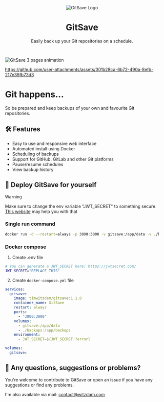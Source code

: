 <div align="center">
    <img src="https://i.imgur.com/LIcWf9r.png" alt="GitSave Logo" />
    <h1 align="center">GitSave</a></h1>
    <p align="center">Easily back up your Git repositories on a schedule.</p>
    <br />
</div>

![GitSave 3 pages animation](https://i.imgur.com/i0SNNiL.gif)

https://github.com/user-attachments/assets/301b28ca-6b72-490a-8efb-217e39fb73d3



# Git happens...
So be prepared and keep backups of your own and favourite Git repositories.

## 🛠️ Features
- Easy to use and responsive web interface
- Automated install using Docker
- Scheduling of backups
- Support for GitHub, GitLab and other Git platforms
- Pause/resume schedules
- View backup history

## 🚀 Deploy GitSave for yourself
> [!WARNING]
> Make sure to change the env variable "JWT_SECRET" to something secure. [This website](https://jwtsecret.com/) may help you with that

### Single run command
```bash
docker run -d --restart=always -p 3000:3000 -v gitsave:/app/data -v ./backups:/app/backups -e JWT_SECRET={YOUR_SECRET_HERE} --name GitSave timwitzdam/gitsave:1.1.0
```
### Docker compose
1. Create .env file
```bash
# You can generate a JWT_SECRET here: https://jwtsecret.com/
JWT_SECRET="REPLACE_THIS"
```
2. Create `docker-compose.yml` file
```yaml
services:
  gitsave:
    image: timwitzdam/gitsave:1.1.0
    container_name: GitSave
    restart: always
    ports:
      - "3000:3000"
    volumes:
      - gitsave:/app/data
      - ./backups:/app/backups
    environment:
      - JWT_SECRET=${JWT_SECRET:?error}

volumes:
  gitsave:
```

## 👀 Any questions, suggestions or problems?
You're welcome to contribute to GitSave or open an issue if you have any suggestions or find any problems.

I'm also available via mail: [contact@witzdam.com](mailto:contact@witzdam.com)
